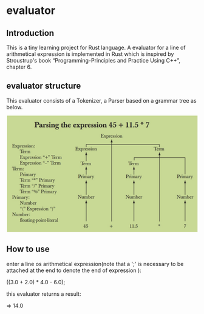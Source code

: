 # evaluator
## Introduction
This is a tiny learning project for Rust language.
A evaluator for a line of arithmetical expression is implemented in Rust which is inspired by Stroustrup's book “Programming-Principles and Practice Using C++”, chapter 6.
## evaluator structure
This evaluator consists of a Tokenizer, a Parser based on a grammar tree as below.

![grammar%20tree](https://github.com/Yichangcs/evaluator/blob/master/grammar%20tree.jpg)

## How to use

enter a line os arithmetical expression(note that a ';' is necessary to be attached at the end to denote the end of expression ):

((3.0 + 2.0) * 4.0 - 6.0);

this evaluator returns a result:

=> 14.0
